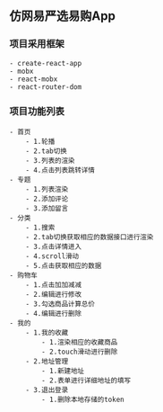 ## 仿网易严选易购App

### 项目采用框架
    - create-react-app
    - mobx
    - react-mobx  
    - react-router-dom
### 项目功能列表
    - 首页
        - 1.轮播
        - 2.tab切换
        - 3.列表的渲染
        - 4.点击列表跳转详情
    - 专题
        - 1.列表渲染
        - 2.添加评论
        - 3.添加留言
    - 分类
        - 1.搜索
        - 2.tab切换获取相应的数据接口进行渲染
        - 3.点击详情进入
        - 4.scroll滑动
        - 5.点击获取相应的数据
    - 购物车
        - 1.点击加加减减
        - 2.编辑进行修改
        - 3.勾选商品计算总价
        - 4.编辑进行删除
    - 我的
        - 1.我的收藏
            - 1.渲染相应的收藏商品
            - 2.touch滑动进行删除
        - 2.地址管理
            - 1.新建地址
            - 2.表单进行详细地址的填写
        - 3.退出登录
            - 1.删除本地存储的token

    
    

    